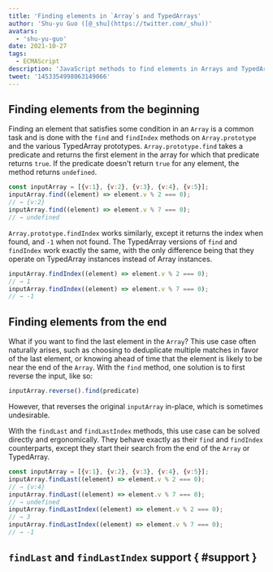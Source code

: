 ```yaml
---
title: 'Finding elements in `Array`s and TypedArrays'
author: 'Shu-yu Guo ([@_shu](https://twitter.com/_shu))'
avatars:
  - 'shu-yu-guo'
date: 2021-10-27
tags:
  - ECMAScript
description: 'JavaScript methods to find elements in Arrays and TypedArrays'
tweet: '1453354998063149066'
---
```

## Finding elements from the beginning

Finding an element that satisfies some condition in an `Array` is a common task and is done with the `find` and `findIndex` methods on `Array.prototype` and the various TypedArray prototypes. `Array.prototype.find` takes a predicate and returns the first element in the array for which that predicate returns `true`. If the predicate doesn't return `true` for any element, the method returns `undefined`.

```js
const inputArray = [{v:1}, {v:2}, {v:3}, {v:4}, {v:5}];
inputArray.find((element) => element.v % 2 === 0);
// → {v:2}
inputArray.find((element) => element.v % 7 === 0);
// → undefined
```

`Array.prototype.findIndex` works similarly, except it returns the index when found, and `-1` when not found. The TypedArray versions of `find` and `findIndex` work exactly the same, with the only difference being that they operate on TypedArray instances instead of Array instances.

```js
inputArray.findIndex((element) => element.v % 2 === 0);
// → 1
inputArray.findIndex((element) => element.v % 7 === 0);
// → -1
```

## Finding elements from the end

What if you want to find the last element in the `Array`? This use case often naturally arises, such as choosing to deduplicate multiple matches in favor of the last element, or knowing ahead of time that the element is likely to be near the end of the `Array`. With the `find` method, one solution is to first reverse the input, like so:

```js
inputArray.reverse().find(predicate)
```

However, that reverses the original `inputArray` in-place, which is sometimes undesirable.

With the `findLast` and `findLastIndex` methods, this use case can be solved directly and ergonomically. They behave exactly as their `find` and `findIndex` counterparts, except they start their search from the end of the `Array` or TypedArray.

```js
const inputArray = [{v:1}, {v:2}, {v:3}, {v:4}, {v:5}];
inputArray.findLast((element) => element.v % 2 === 0);
// → {v:4}
inputArray.findLast((element) => element.v % 7 === 0);
// → undefined
inputArray.findLastIndex((element) => element.v % 2 === 0);
// → 3
inputArray.findLastIndex((element) => element.v % 7 === 0);
// → -1
```

## `findLast` and `findLastIndex` support { #support }

<feature-support chrome="97"
                 firefox="no https://bugzilla.mozilla.org/show_bug.cgi?id=1704385"
                 safari="partial https://bugs.webkit.org/show_bug.cgi?id=227939"
                 nodejs="no"
                 babel="no"></feature-support>
